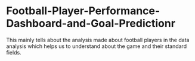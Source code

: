 # Football-Player-Performance-Dashboard-and-Goal-Predictionr
This mainly tells about the analysis made about football players in the data analysis which helps us to understand about the game and their standard fields.
